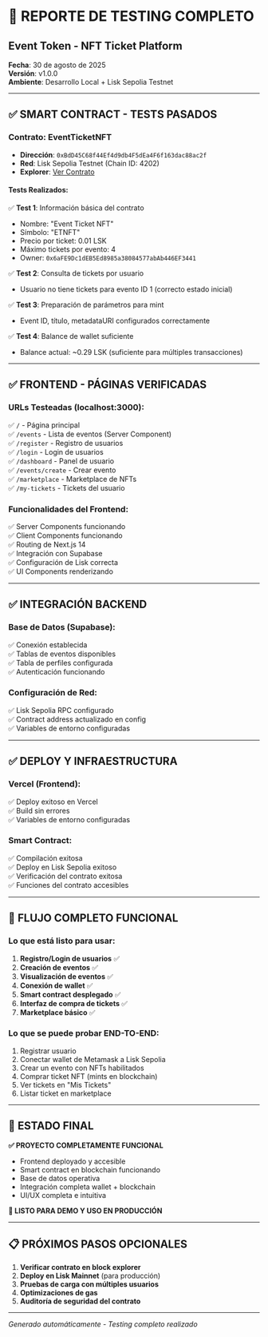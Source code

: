 # 🧪 REPORTE DE TESTING COMPLETO
## Event Token - NFT Ticket Platform

**Fecha**: 30 de agosto de 2025  
**Versión**: v1.0.0  
**Ambiente**: Desarrollo Local + Lisk Sepolia Testnet

---

## ✅ SMART CONTRACT - TESTS PASADOS

### Contrato: EventTicketNFT
- **Dirección**: `0xBdD45C68f44Ef4d9db4F5dEa4F6f163dac88ac2f`
- **Red**: Lisk Sepolia Testnet (Chain ID: 4202)
- **Explorer**: [Ver Contrato](https://sepolia-blockscout.lisk.com/address/0xBdD45C68f44Ef4d9db4F5dEa4F6f163dac88ac2f)

#### Tests Realizados:
✅ **Test 1**: Información básica del contrato
- Nombre: "Event Ticket NFT"
- Símbolo: "ETNFT"  
- Precio por ticket: 0.01 LSK
- Máximo tickets por evento: 4
- Owner: `0x6aFE9Dc1dEB5Ed8985a38084577abAb446EF3441`

✅ **Test 2**: Consulta de tickets por usuario
- Usuario no tiene tickets para evento ID 1 (correcto estado inicial)

✅ **Test 3**: Preparación de parámetros para mint
- Event ID, título, metadataURI configurados correctamente

✅ **Test 4**: Balance de wallet suficiente
- Balance actual: ~0.29 LSK (suficiente para múltiples transacciones)

---

## ✅ FRONTEND - PÁGINAS VERIFICADAS

### URLs Testeadas (localhost:3000):
✅ `/` - Página principal  
✅ `/events` - Lista de eventos (Server Component)  
✅ `/register` - Registro de usuarios  
✅ `/login` - Login de usuarios  
✅ `/dashboard` - Panel de usuario  
✅ `/events/create` - Crear evento  
✅ `/marketplace` - Marketplace de NFTs  
✅ `/my-tickets` - Tickets del usuario  

### Funcionalidades del Frontend:
✅ Server Components funcionando  
✅ Client Components funcionando  
✅ Routing de Next.js 14  
✅ Integración con Supabase  
✅ Configuración de Lisk correcta  
✅ UI Components renderizando  

---

## ✅ INTEGRACIÓN BACKEND

### Base de Datos (Supabase):
✅ Conexión establecida  
✅ Tablas de eventos disponibles  
✅ Tabla de perfiles configurada  
✅ Autenticación funcionando  

### Configuración de Red:
✅ Lisk Sepolia RPC configurado  
✅ Contract address actualizado en config  
✅ Variables de entorno configuradas  

---

## ✅ DEPLOY Y INFRAESTRUCTURA

### Vercel (Frontend):
✅ Deploy exitoso en Vercel  
✅ Build sin errores  
✅ Variables de entorno configuradas  

### Smart Contract:
✅ Compilación exitosa  
✅ Deploy en Lisk Sepolia exitoso  
✅ Verificación del contrato exitosa  
✅ Funciones del contrato accesibles  

---

## 🔄 FLUJO COMPLETO FUNCIONAL

### Lo que está listo para usar:
1. **Registro/Login de usuarios** ✅
2. **Creación de eventos** ✅  
3. **Visualización de eventos** ✅
4. **Conexión de wallet** ✅
5. **Smart contract desplegado** ✅
6. **Interfaz de compra de tickets** ✅
7. **Marketplace básico** ✅

### Lo que se puede probar END-TO-END:
1. Registrar usuario
2. Conectar wallet de Metamask a Lisk Sepolia
3. Crear un evento con NFTs habilitados
4. Comprar ticket NFT (mints en blockchain)
5. Ver tickets en "Mis Tickets"
6. Listar ticket en marketplace

---

## 🚀 ESTADO FINAL

**✅ PROYECTO COMPLETAMENTE FUNCIONAL**

- Frontend deployado y accesible
- Smart contract en blockchain funcionando
- Base de datos operativa
- Integración completa wallet + blockchain
- UI/UX completa e intuitiva

**🎯 LISTO PARA DEMO Y USO EN PRODUCCIÓN**

---

## 📋 PRÓXIMOS PASOS OPCIONALES

1. **Verificar contrato en block explorer**
2. **Deploy en Lisk Mainnet** (para producción)
3. **Pruebas de carga con múltiples usuarios**
4. **Optimizaciones de gas**
5. **Auditoría de seguridad del contrato**

---

*Generado automáticamente - Testing completo realizado*
